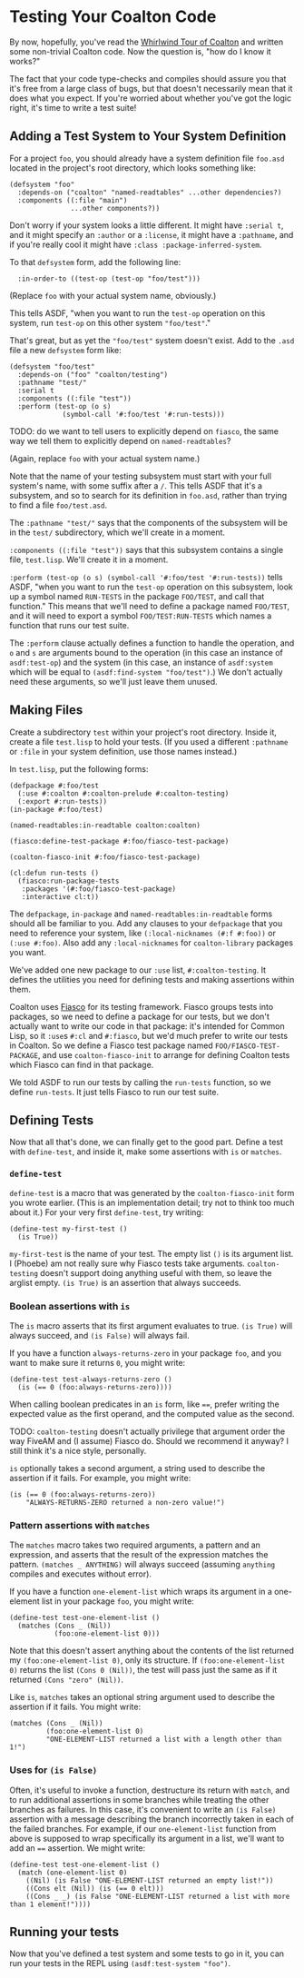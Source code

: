 # Testing Your Coalton Code

By now, hopefully, you've read the [Whirlwind Tour of Coalton](intro-to-coalton.md) and
written some non-trivial Coalton code. Now the question is, "how do I know it works?"

The fact that your code type-checks and compiles should assure you that it's free from a
large class of bugs, but that doesn't necessarily mean that it does what you expect. If
you're worried about whether you've got the logic right, it's time to write a test suite!

## Adding a Test System to Your System Definition

For a project `foo`, you should already have a system definition file `foo.asd` located in
the project's root directory, which looks something like:

```
(defsystem "foo"
  :depends-on ("coalton" "named-readtables" ...other dependencies?)
  :components ((:file "main")
               ...other components?))
```

Don't worry if your system looks a little different. It might have `:serial t`, and it
might specify an `:author` or a `:license`, it might have a `:pathname`, and if you're
really cool it might have `:class :package-inferred-system`.

To that `defsystem` form, add the following line:

```
  :in-order-to ((test-op (test-op "foo/test")))
```

(Replace `foo` with your actual system name, obviously.)

This tells ASDF, "when you want to run the `test-op` operation on this system, run
`test-op` on this other system `"foo/test"`."

That's great, but as yet the `"foo/test"` system doesn't exist. Add to the `.asd` file a
new `defsystem` form like:

```
(defsystem "foo/test"
  :depends-on ("foo" "coalton/testing")
  :pathname "test/"
  :serial t
  :components ((:file "test"))
  :perform (test-op (o s)
             (symbol-call '#:foo/test '#:run-tests)))
```

TODO: do we want to tell users to explicitly depend on `fiasco`, the same way we tell them
      to explicitly depend on `named-readtables`?

(Again, replace `foo` with your actual system name.)

Note that the name of your testing subsystem must start with your full system's name, with
some suffix after a `/`. This tells ASDF that it's a subsystem, and so to search for its
definition in `foo.asd`, rather than trying to find a file `foo/test.asd`.

The `:pathname "test/"` says that the components of the subsystem will be in the `test/`
subdirectory, which we'll create in a moment.

`:components ((:file "test"))` says that this subsystem contains a single file,
`test.lisp`. We'll create it in a moment.

`:perform (test-op (o s) (symbol-call '#:foo/test '#:run-tests))` tells ASDF, "when you
want to run the `test-op` operation on this subsystem, look up a symbol named `RUN-TESTS`
in the package `FOO/TEST`, and call that function." This means that we'll need to define a
package named `FOO/TEST`, and it will need to export a symbol `FOO/TEST:RUN-TESTS` which
names a function that runs our test suite.

The `:perform` clause actually defines a function to handle the operation, and `o` and `s`
are arguments bound to the operation (in this case an instance of `asdf:test-op`) and the
system (in this case, an instance of `asdf:system` which will be equal to
`(asdf:find-system "foo/test")`.) We don't actually need these arguments, so we'll just
leave them unused.

## Making Files

Create a subdirectory `test` within your project's root directory. Inside it, create a
file `test.lisp` to hold your tests. (If you used a different `:pathname` or `:file` in
your system definition, use those names instead.)

In `test.lisp`, put the following forms:

```
(defpackage #:foo/test
  (:use #:coalton #:coalton-prelude #:coalton-testing)
  (:export #:run-tests))
(in-package #:foo/test)

(named-readtables:in-readtable coalton:coalton)

(fiasco:define-test-package #:foo/fiasco-test-package)

(coalton-fiasco-init #:foo/fiasco-test-package)

(cl:defun run-tests ()
  (fiasco:run-package-tests
   :packages '(#:foo/fiasco-test-package)
   :interactive cl:t))
```

The `defpackage`, `in-package` and `named-readtables:in-readtable` forms should all be
familiar to you. Add any clauses to your `defpackage` that you need to reference your
system, like `(:local-nicknames (#:f #:foo))` or `(:use #:foo)`. Also add any
`:local-nicknames` for `coalton-library` packages you want.

We've added one new package to our `:use` list, `#:coalton-testing`. It defines the
utilities you need for defining tests and making assertions within them.

Coalton uses [Fiasco](https://github.com/joaotavora/fiasco) for its testing
framework. Fiasco groups tests into packages, so we need to define a package for our
tests, but we don't actually want to write our code in that package: it's intended for
Common Lisp, so it `:use`s `#:cl` and `#:fiasco`, but we'd much prefer to write our tests
in Coalton. So we define a Fiasco test package named `FOO/FIASCO-TEST-PACKAGE`, and use
`coalton-fiasco-init` to arrange for defining Coalton tests which Fiasco can find in that
package.

We told ASDF to run our tests by calling the `run-tests` function, so we define
`run-tests`. It just tells Fiasco to run our test suite.

## Defining Tests

Now that all that's done, we can finally get to the good part. Define a test with
`define-test`, and inside it, make some assertions with `is` or `matches`.

### `define-test`

`define-test` is a macro that was generated by the `coalton-fiasco-init` form you wrote
earlier. (This is an implementation detail; try not to think too much about it.) For your
very first `define-test`, try writing:

```
(define-test my-first-test ()
  (is True))
```

`my-first-test` is the name of your test. The empty list `()` is its argument list. I
(Phoebe) am not really sure why Fiasco tests take arguments. `coalton-testing` doesn't
support doing anything useful with them, so leave the arglist empty. `(is True)` is an
assertion that always succeeds.

### Boolean assertions with `is`

The `is` macro asserts that its first argument evaluates to true. `(is True)` will always
succeed, and `(is False)` will always fail.

If you have a function `always-returns-zero` in your package `foo`, and you want to make
sure it returns `0`, you might write:

```
(define-test test-always-returns-zero ()
  (is (== 0 (foo:always-returns-zero))))
```

When calling boolean predicates in an `is` form, like `==`, prefer writing the expected
value as the first operand, and the computed value as the second.

TODO: `coalton-testing` doesn't actually privilege that argument order the way FiveAM and
      (I assume) Fiasco do. Should we recommend it anyway? I still think it's a nice
      style, personally.

`is` optionally takes a second argument, a string used to describe the assertion if it
fails. For example, you might write:

```
(is (== 0 (foo:always-returns-zero))
    "ALWAYS-RETURNS-ZERO returned a non-zero value!")
```

### Pattern assertions with `matches`

The `matches` macro takes two required arguments, a pattern and an expression, and asserts
that the result of the expression matches the pattern. `(matches _ ANYTHING)` will always
succeed (assuming `anything` compiles and executes without error).

If you have a function `one-element-list` which wraps its argument in a one-element list
in your package `foo`, you might write:

```
(define-test test-one-element-list ()
  (matches (Cons _ (Nil))
           (foo:one-element-list 0)))
```

Note that this doesn't assert anything about the contents of the list returned my
`(foo:one-element-list 0)`, only its structure. If `(foo:one-element-list 0)` returns the
list `(Cons 0 (Nil))`, the test will pass just the same as if it returned `(Cons "zero"
(Nil))`.

Like `is`, `matches` takes an optional string argument used to describe the assertion if
it fails. You might write:

```
(matches (Cons _ (Nil))
         (foo:one-element-list 0)
         "ONE-ELEMENT-LIST returned a list with a length other than 1!")
```

### Uses for `(is False)`

Often, it's useful to invoke a function, destructure its return with `match`, and to run
additional assertions in some branches while treating the other branches as failures. In
this case, it's convenient to write an `(is False)` assertion with a message describing
the branch incorrectly taken in each of the failed branches. For example, if our
`one-element-list` function from above is supposed to wrap specifically its argument in a
list, we'll want to add an `==` assertion. We might write:

```
(define-test test-one-element-list ()
  (match (one-element-list 0)
    ((Nil) (is False "ONE-ELEMENT-LIST returned an empty list!"))
    ((Cons elt (Nil)) (is (== 0 elt)))
    ((Cons _ _) (is False "ONE-ELEMENT-LIST returned a list with more than 1 element!"))))
```

## Running your tests

Now that you've defined a test system and some tests to go in it, you can run your tests
in the REPL using `(asdf:test-system "foo")`.
